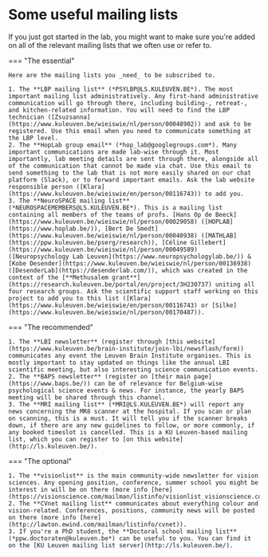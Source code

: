 # Some useful mailing lists

If you just got started in the lab, you might want to make sure you're added on all of the relevant mailing lists that we often use or refer to.

=== "The essential"

    Here are the mailing lists you _need_ to be subscribed to.

    1. The **LBP mailing list** (*PSYLBP@LS.KULEUVEN.BE*). The most important mailing list administratively. Any first-hand administrative communication will go through there, including building-, retreat-, and kitchen-related information. You will need to find the LBP technician ([Zsuzsanna](https://www.kuleuven.be/wieiswie/nl/person/00048902)) and ask to be registered. Use this email when you need to communicate something at the LBP level.
    2. The **HopLab group email** (*hop_lab@googlegroups.com*). Many important communications are made lab-wise through it. Most importantly, lab meeting details are sent through there, alongside all of the communication that cannot be made via chat. Use this email to send something to the lab that is not more easily shared on our chat platform (Slack), or to forward important emails. Ask the lab website responsible person ([Klara](https://www.kuleuven.be/wieiswie/en/person/00116743)) to add you.
    3. The **NeuroSPACE mailing list** (*NEUROSPACEMEMBERS@LS.KULEUVEN.BE*). This is a mailing list containing all members of the teams of profs. [Hans Op de Beeck](https://www.kuleuven.be/wieiswie/nl/person/00029058) ([HOPLAB](https://www.hoplab.be/)), [Bert De Smedt](https://www.kuleuven.be/wieiswie/nl/person/00040938) ([MATHLAB](https://ppw.kuleuven.be/pserg/research)), [Céline Gillebert](https://www.kuleuven.be/wieiswie/nl/person/00049589) ([Neuropsychology Lab Leuven](https://www.neuropsychologylab.be/)) & [Kobe Desender](https://www.kuleuven.be/wieiswie/nl/person/00136938) ([DesenderLab](https://desenderlab.com/)), which was created in the context of the [**Methusalem grant**](https://research.kuleuven.be/portal/en/project/3H230737) uniting all four research groups. Ask the scientific support staff working on this project to add you to this list ([Klara](https://www.kuleuven.be/wieiswie/en/person/00116743) or [Silke](https://www.kuleuven.be/wieiswie/nl/person/00170487)). 

=== "The recommended"

    1. The **LBI newsletter** (register through [this website](https://www.kuleuven.be/brain-institute/join-lbi/newsflash/form)) communicates any event the Leuven Brain Institute organises. This is mostly important to stay updated on things like the annual LBI scientific meeting, but also interesting science communication events.
    2. The **BAPS newsletter** (register on [their main page](https://www.baps.be/)) can be of relevance for Belgium-wise psychological science events & news. For instance, the yearly BAPS meeting will be shared through this channel.
    3. The **MRI mailing list** (*MRI@LS.KULEUVEN.BE*) will report any news concerning the MR8 scanner at the hospital. If you scan or plan on scanning, this is a must. It will tell you if the scanner breaks down, if there are any new guidelines to follow, or more commonly, if any booked timeslot is cancelled. This is a KU Leuven-based mailing list, which you can register to [on this website](http://ls.kuleuven.be/).

=== "The optional"

    1. The **visionlist** is the main community-wide newsletter for vision sciences. Any opening position, conference, summer school you might be interest in will be on there (more info [here](https://visionscience.com/mailman/listinfo/visionlist_visionscience.com)).
    2. The **CVnet mailing list** communicates about everything colour and vision-related. Conferences, positions, community news will be posted on there (more info [here](http://lawton.ewind.com/mailman/listinfo/cvnet)).
    3. If you're a PhD student, the **Doctoral school mailing list** (*ppw.doctoraten@kuleuven.be*) can be useful to you. You can find it on the [KU Leuven mailing list server](http://ls.kuleuven.be/). 
